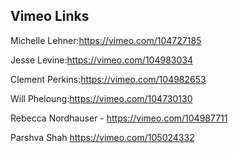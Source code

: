 ## Vimeo Links

Michelle Lehner:https://vimeo.com/104727185

Jesse Levine:https://vimeo.com/104983034

Clement Perkins:https://vimeo.com/104982653

Will Pheloung:https://vimeo.com/104730130

Rebecca Nordhauser - https://vimeo.com/104987711

Parshva Shah https://vimeo.com/105024332
